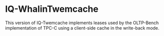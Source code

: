 # IQ-WhalinTwemcache
This version of IQ-Twemcache implements leases used by the OLTP-Bench implementation of TPC-C using a client-side cache in the write-back mode.
